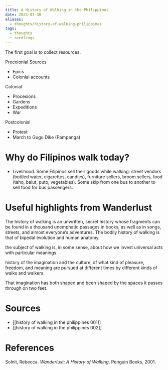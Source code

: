 ```yaml
---
title: A History of Walking in the Philippines
date: 2023-07-30
aliases:
  - thoughts/history-of-walking-philippines
tags:
  - thoughts
  - seedlings
---
```

The first goal is to collect resources.

Precolonial
Sources
- Epics
- Colonial accounts

Colonial
- Procesions
- Gardens
- Expeditions
- War

Postcolonial
- Protest
- March to Gugu Dike (Pampanga)

# Why do Filipinos walk today?

- Livelihood. Some Filipinos sell their goods while walking: street vendors (bottled water, cigarettes, candies), furniture sellers, broom sellers, food (taho, balut, puto, vegetables). Some skip from one bus to another to sell food for bus passengers.

# Useful highlights from Wanderlust

The history of walking is an unwritten, secret history whose fragments can be found in a thousand unemphatic passages in books, as well as in songs, streets, and almost everyone’s adventures. The bodily history of walking is that of bipedal evolution and human anatomy.

the subject of walking is, in some sense, about how we invest universal acts with particular meanings.

history of the imagination and the culture, of what kind of pleasure, freedom, and meaning are pursued at different times by different kinds of walks and walkers.

That imagination has both shaped and been shaped by the spaces it passes through on two feet.

# Sources

- [[history of walking in the philippines 001]]
- [[history of walking in the philippines 002]]

# References

Solnit, Rebecca. _Wanderlust: A History of Walking_. Penguin Books, 2001.